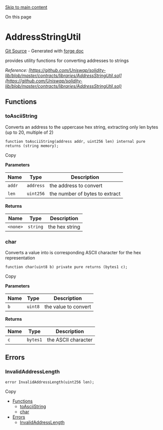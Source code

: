 [Skip to main content](https://docs.uniswap.org/contracts/v4/reference/periphery/libraries/AddressStringUtil#)

On this page

# AddressStringUtil

[Git Source](https://github.com/uniswap/v4-periphery/blob/3f295d8435e4f776ea2daeb96ce1bc6d63f33fc7/src/libraries/AddressStringUtil.sol) \- Generated with [forge doc](https://book.getfoundry.sh/reference/forge/forge-doc)

provides utility functions for converting addresses to strings

_Reference: [https://github.com/Uniswap/solidity-lib/blob/master/contracts/libraries/AddressStringUtil.sol](https://github.com/Uniswap/solidity-lib/blob/master/contracts/libraries/AddressStringUtil.sol)_

## Functions [​](https://docs.uniswap.org/contracts/v4/reference/periphery/libraries/AddressStringUtil\#functions "Direct link to heading")

### toAsciiString [​](https://docs.uniswap.org/contracts/v4/reference/periphery/libraries/AddressStringUtil\#toasciistring "Direct link to heading")

Converts an address to the uppercase hex string, extracting only len bytes (up to 20, multiple of 2)

```codeBlockLines_mRuA
function toAsciiString(address addr, uint256 len) internal pure returns (string memory);

```

Copy

**Parameters**

| Name | Type | Description |
| --- | --- | --- |
| `addr` | `address` | the address to convert |
| `len` | `uint256` | the number of bytes to extract |

**Returns**

| Name | Type | Description |
| --- | --- | --- |
| `<none>` | `string` | the hex string |

### char [​](https://docs.uniswap.org/contracts/v4/reference/periphery/libraries/AddressStringUtil\#char "Direct link to heading")

Converts a value into is corresponding ASCII character for the hex representation

```codeBlockLines_mRuA
function char(uint8 b) private pure returns (bytes1 c);

```

Copy

**Parameters**

| Name | Type | Description |
| --- | --- | --- |
| `b` | `uint8` | the value to convert |

**Returns**

| Name | Type | Description |
| --- | --- | --- |
| `c` | `bytes1` | the ASCII character |

## Errors [​](https://docs.uniswap.org/contracts/v4/reference/periphery/libraries/AddressStringUtil\#errors "Direct link to heading")

### InvalidAddressLength [​](https://docs.uniswap.org/contracts/v4/reference/periphery/libraries/AddressStringUtil\#invalidaddresslength "Direct link to heading")

```codeBlockLines_mRuA
error InvalidAddressLength(uint256 len);

```

Copy

- [Functions](https://docs.uniswap.org/contracts/v4/reference/periphery/libraries/AddressStringUtil#functions)
  - [toAsciiString](https://docs.uniswap.org/contracts/v4/reference/periphery/libraries/AddressStringUtil#toasciistring)
  - [char](https://docs.uniswap.org/contracts/v4/reference/periphery/libraries/AddressStringUtil#char)
- [Errors](https://docs.uniswap.org/contracts/v4/reference/periphery/libraries/AddressStringUtil#errors)
  - [InvalidAddressLength](https://docs.uniswap.org/contracts/v4/reference/periphery/libraries/AddressStringUtil#invalidaddresslength)